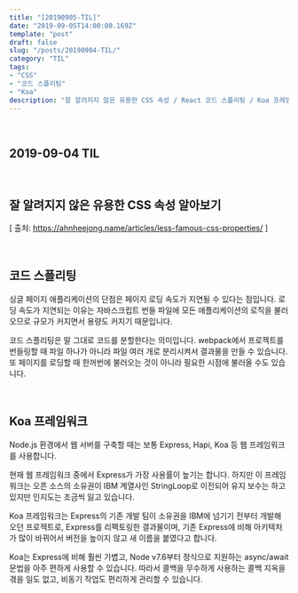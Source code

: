 ```yaml
---
title: "[20190905-TIL]"
date: "2019-09-05T14:00:00.169Z"
template: "post"
draft: false
slug: "/posts/20190904-TIL/"
category: "TIL"
tags:
- "CSS"
- "코드 스플리팅"
- "Koa"
description: "잘 알려지지 않은 유용한 CSS 속성 / React 코드 스플리팅 / Koa 프레임워크"
---
```


<br>

## 2019-09-04 TIL

<br>

## 잘 알려지지 않은 유용한 CSS 속성 알아보기


[ 출처: https://ahnheejong.name/articles/less-famous-css-properties/ ]

<br>

## 코드 스플리팅

싱글 페이지 애플리케이션의 단점은 페이지 로딩 속도가 지연될 수 있다는 점입니다. 로딩 속도가 지연되는 이유는 자바스크립트 번들 파일에 모든 애플리케이션의 로직을 불러오므로 규모가 커지면서 용량도 커지기 때문입니다.

코드 스플리팅은 말 그대로 코드를 분할한다는 의미입니다.
webpack에서 프로젝트를 번들링할 때 파일 하나가 아니라 파일 여러 개로 분리시켜서 결과물을 만들 수 있습니다.
또 페이지를 로딩할 때 한꺼번에 불러오는 것이 아니라 필요한 시점에 불러올 수도 있습니다.

<br>

## Koa 프레임워크

Node.js 환경에서 웹 서버를 구축할 때는 보통 Express, Hapi, Koa 등 웹 프레임워크를 사용합니다.

현재 웹 프레임워크 중에서 Express가 가장 사용률이 높기는 합니다.
하지만 이 프레임워크는 오픈 소스의 소유권이 IBM 계열사인 StringLoop로 이전되어 유지 보수는 하고 있지만 인지도는 조금씩 잃고 있습니다.

Koa 프레임워크는 Express의 기존 개발 팀이 소유권을 IBM에 넘기기 전부터 개발해 오던 프로젝트로, Express를 리팩토링한 결과물이며, 기존 Express에 비해 아키텍처가 많이 바뀌어서 버전을 높이지 않고 새 이름을 붙였다고 합니다.

Koa는 Express에 비해 훨씬 가볍고, Node v7.6부터 정식으로 지원하는 async/await 문법을 아주 편하게 사용할 수 있습니다.
따라서 콜백을 무수하게 사용하는 콜백 지옥을 겪을 일도 없고, 비동기 작업도 편리하게 관리할 수 있습니다.
